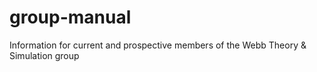 # group-manual
Information for current and prospective members of the Webb Theory &amp; Simulation group
